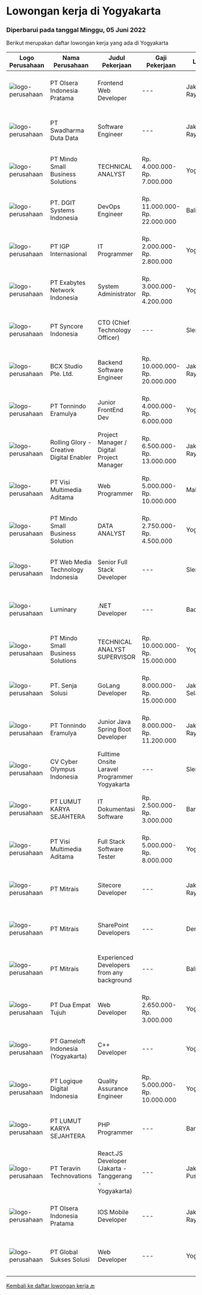 
  # Lowongan kerja di Yogyakarta

  ### Diperbarui pada tanggal Minggu, 05 Juni 2022

  Berikut merupakan daftar lowongan kerja yang ada di Yogyakarta

  |Logo Perusahaan | Nama Perusahaan | Judul Pekerjaan | Gaji Pekerjaan | Lokasi | Deskripsi | Tanggal diunggah | Pranala |
  | -------------- | --------------- | --------------- | --------- | --------- | -------------- | ------- | ----------- |
  |![logo-perusahaan](https://image-service-cdn.seek.com.au/90e9bb2e5bcac40b68d491aafb34203d371349a1/ee4dce1061f3f616224767ad58cb2fc751b8d2dc)|PT Olsera Indonesia Pratama|Frontend Web Developer|---|Jakarta Raya|Responsibilities: Development in an AGILE environment Create good product with accessibility and security compliance Create good product with...|Sabtu, 04 Juni 2022|https://www.jobstreet.co.id/id/job/frontend-web-developer-3890847?token=0~a169c4db-f5e8-4ea0-bb06-cd075ecc635b&sectionRank=1&jobId=jobstreet-id-job-3890847|
|![logo-perusahaan](https://image-service-cdn.seek.com.au/e55e3708620a7ff5e7da329d1725ee01ed113417/ee4dce1061f3f616224767ad58cb2fc751b8d2dc)|PT Swadharma Duta Data|Software Engineer|---|Jakarta Raya|Software Development (.net) Memahami konsep pengembangan aplikasi Memahami konsep Microservices Architecture Familiar dengan Konsep Dasar dari Linux...|Jumat, 03 Juni 2022|https://www.jobstreet.co.id/id/job/software-engineer-3889138?token=0~a169c4db-f5e8-4ea0-bb06-cd075ecc635b&sectionRank=2&jobId=jobstreet-id-job-3889138|
|![logo-perusahaan](https://image-service-cdn.seek.com.au/a8b7414271193c78b34706ef4a735adc855d252d/ee4dce1061f3f616224767ad58cb2fc751b8d2dc)|PT Mindo Small Business Solutions|TECHNICAL ANALYST|Rp. 4.000.000-Rp. 7.000.000|Yogyakarta|Minimum Qualifications and Experience : Bachelor's degree in related fields. Have at least 2 years of working experience in the related field...|Sabtu, 04 Juni 2022|https://www.jobstreet.co.id/id/job/technical-analyst-3890434?token=0~a169c4db-f5e8-4ea0-bb06-cd075ecc635b&sectionRank=3&jobId=jobstreet-id-job-3890434|
|![logo-perusahaan](https://image-service-cdn.seek.com.au/86a88c2f6d7d45552583132278caf70ef23e7608/ee4dce1061f3f616224767ad58cb2fc751b8d2dc)|PT. DGIT Systems Indonesia|DevOps Engineer|Rp. 11.000.000-Rp. 22.000.000|Bali|We are looking for a DevOps Engineer to join an engineering-lead team of developers working on our telecommunications delivery platform Telflow (learn...|Jumat, 03 Juni 2022|https://www.jobstreet.co.id/id/job/devops-engineer-3889041?token=0~a169c4db-f5e8-4ea0-bb06-cd075ecc635b&sectionRank=4&jobId=jobstreet-id-job-3889041|
|![logo-perusahaan](https://image-service-cdn.seek.com.au/31e06d1dd7b1cade1c717fcf0a1df46c38a8bf0a/ee4dce1061f3f616224767ad58cb2fc751b8d2dc)|PT IGP Internasional|IT Programmer|Rp. 2.000.000-Rp. 2.800.000|Yogyakarta|Pendidikan minimal S1, Jurusan Teknik Informarmatika / Sistem Informatika Paham tentang bahasa pemrograman PHP, HTML, JavaScript, MySql, CSS Develop...|Kamis, 02 Juni 2022|https://www.jobstreet.co.id/id/job/it-programmer-3887312?token=0~a169c4db-f5e8-4ea0-bb06-cd075ecc635b&sectionRank=5&jobId=jobstreet-id-job-3887312|
|![logo-perusahaan](https://image-service-cdn.seek.com.au/d9717523e5372f63adb1fd5f2751b16e2884631a/ee4dce1061f3f616224767ad58cb2fc751b8d2dc)|PT Exabytes Network Indonesia|System Administrator|Rp. 3.000.000-Rp. 4.200.000|Yogyakarta|Installation and configuration of servers, VPS and software for internal and customers Monitoring server uptime from Nagios Monitoring Spam emails...|Rabu, 01 Juni 2022|https://www.jobstreet.co.id/id/job/system-administrator-3884989?token=0~a169c4db-f5e8-4ea0-bb06-cd075ecc635b&sectionRank=6&jobId=jobstreet-id-job-3884989|
|![logo-perusahaan](https://image-service-cdn.seek.com.au/f66e19308d244eca3cf6778cd9ef51c4c4c6d355/ee4dce1061f3f616224767ad58cb2fc751b8d2dc)|PT Syncore Indonesia|CTO (Chief Technology Officer)|---|Sleman|Kualifikasi : Pendidikan minimal S1 di bidang teknologi informasi, ilmu komputer, rekayasa perangkat lunak, atau bidang terkait. Memiliki pengalaman...|Kamis, 02 Juni 2022|https://www.jobstreet.co.id/id/job/cto-chief-technology-officer-3904586?token=0~a169c4db-f5e8-4ea0-bb06-cd075ecc635b&sectionRank=7&jobId=jobstreet-id-job-3904586|
|![logo-perusahaan](https://image-service-cdn.seek.com.au/9dc643f957063f7dfc2419927346f10a1f36b079/ee4dce1061f3f616224767ad58cb2fc751b8d2dc)|BCX Studio Pte. Ltd.|Backend Software Engineer|Rp. 10.000.000-Rp. 20.000.000|Jakarta Raya|BCX Studio is a Singapore-based company, our mission is to build an enterprise-grade online commerce platform to empower SME to compete in the...|Kamis, 02 Juni 2022|https://www.jobstreet.co.id/id/job/backend-software-engineer-9589842/origin/sg?token=0~a169c4db-f5e8-4ea0-bb06-cd075ecc635b&sectionRank=8&jobId=jobstreet-sg-job-9589842|
|![logo-perusahaan](https://image-service-cdn.seek.com.au/af0b48de153adededde11f1779122ba9cf67e263/ee4dce1061f3f616224767ad58cb2fc751b8d2dc)|PT Tonnindo Eramulya|Junior FrontEnd Dev|Rp. 4.000.000-Rp. 6.000.000|Yogyakarta|Minimum 1 year experience in HTML &amp; CSS &amp; Javascript  Minimum 1 year experience in REST API JSON Experience in React JS / Vue JS / Bootstrap...|Jumat, 03 Juni 2022|https://www.jobstreet.co.id/id/job/junior-frontend-dev-3895590?token=0~a169c4db-f5e8-4ea0-bb06-cd075ecc635b&sectionRank=9&jobId=jobstreet-id-job-3895590|
|![logo-perusahaan](https://image-service-cdn.seek.com.au/102dca1c75fb558e6532d8df396235b956dd0e8e/ee4dce1061f3f616224767ad58cb2fc751b8d2dc)|Rolling Glory - Creative Digital Enabler|Project Manager / Digital Project Manager|Rp. 6.500.000-Rp. 13.000.000|Jakarta Raya|Rolling Glory is looking for a Project Manager role, who:  has experience in managing digital project and team to make sure the result is delivered in...|Jumat, 03 Juni 2022|https://www.jobstreet.co.id/id/job/project-manager-digital-project-manager-3896199?token=0~a169c4db-f5e8-4ea0-bb06-cd075ecc635b&sectionRank=10&jobId=jobstreet-id-job-3896199|
|![logo-perusahaan](https://image-service-cdn.seek.com.au/b8528c389ba1b59ec14f571684d5a518b5b2a7b1/ee4dce1061f3f616224767ad58cb2fc751b8d2dc)|PT Visi Multimedia Aditama|Web Programmer|Rp. 5.000.000-Rp. 10.000.000|Malang|Requirements: Candidate must possess at least a Diploma, Bachelor's Degree, Art/ Design/ Creative Multimedia, Computer Science/Information Technology,...|Kamis, 02 Juni 2022|https://www.jobstreet.co.id/id/job/web-programmer-3904525?token=0~a169c4db-f5e8-4ea0-bb06-cd075ecc635b&sectionRank=11&jobId=jobstreet-id-job-3904525|
|![logo-perusahaan](https://i.ibb.co/sqvTCh9/112815900-stock-vector-no-image-available-icon-flat-vector.webp)|PT Mindo Small Business Solution|DATA ANALYST|Rp. 2.750.000-Rp. 4.500.000|Yogyakarta|Job Descriptions: Research redirects, click rate, SERP, and other OTA visibility metrics​.​ Research, interpret &amp; analyze OTA market and trends....|Jumat, 03 Juni 2022|https://www.jobstreet.co.id/id/job/data-analyst-3905391?token=0~a169c4db-f5e8-4ea0-bb06-cd075ecc635b&sectionRank=12&jobId=jobstreet-id-job-3905391|
|![logo-perusahaan](https://image-service-cdn.seek.com.au/a88bcac36bed01ec4bfdde06cea5cbda945b0999/ee4dce1061f3f616224767ad58cb2fc751b8d2dc)|PT Web Media Technology Indonesia|Senior Full Stack Developer|---|Sleman|We are Niagahoster, a tech company based in Yogyakarta that provides web-hosting services. To make Niagahoster web and products are packed with...|Kamis, 02 Juni 2022|https://www.jobstreet.co.id/id/job/senior-full-stack-developer-3886964?token=0~a169c4db-f5e8-4ea0-bb06-cd075ecc635b&sectionRank=13&jobId=jobstreet-id-job-3886964|
|![logo-perusahaan](https://image-service-cdn.seek.com.au/9b3cf919e5425d2cb0c2526ec2a3dade7109bb01/ee4dce1061f3f616224767ad58cb2fc751b8d2dc)|Luminary|.NET Developer|---|Badung|We have been certified a Great Place to Work for the last 6 years in a row. This year we were also certified in Indonesia for the first time. We have...|Jumat, 03 Juni 2022|https://www.jobstreet.co.id/id/job/.net-developer-3895611?token=0~a169c4db-f5e8-4ea0-bb06-cd075ecc635b&sectionRank=14&jobId=jobstreet-id-job-3895611|
|![logo-perusahaan](https://image-service-cdn.seek.com.au/7a6b7ae467e813fa02b10848305bd5d46d906792/ee4dce1061f3f616224767ad58cb2fc751b8d2dc)|PT Mindo Small Business Solutions|TECHNICAL ANALYST SUPERVISOR|Rp. 10.000.000-Rp. 15.000.000|Yogyakarta|Job Descriptions : Manage a team of dedicated technical support staff ensuring smooth implementation within the end user. Assign tickets to team...|Rabu, 01 Juni 2022|https://www.jobstreet.co.id/id/job/technical-analyst-supervisor-3893150?token=0~a169c4db-f5e8-4ea0-bb06-cd075ecc635b&sectionRank=15&jobId=jobstreet-id-job-3893150|
|![logo-perusahaan](https://image-service-cdn.seek.com.au/aeb63e57fcb183028bc4c65d684f95f0e2f95a82/ee4dce1061f3f616224767ad58cb2fc751b8d2dc)|PT. Senja Solusi|GoLang Developer|Rp. 8.000.000-Rp. 15.000.000|Jakarta Selatan|Job Descriptions:We are looking for a great Golang Developers with a strong understanding of how best to leverage and exploit the language’s unique...|Sabtu, 04 Juni 2022|https://www.jobstreet.co.id/id/job/golang-developer-3889717?token=0~a169c4db-f5e8-4ea0-bb06-cd075ecc635b&sectionRank=16&jobId=jobstreet-id-job-3889717|
|![logo-perusahaan](https://image-service-cdn.seek.com.au/415f362466f26fa0df46c3637cfc03aaff051e25/ee4dce1061f3f616224767ad58cb2fc751b8d2dc)|PT Tonnindo Eramulya|Junior Java Spring Boot Developer|Rp. 8.000.000-Rp. 11.200.000|Jakarta Raya|We require candidates to have the following: Java Spring Boot developer experience (one or multiple previous projects) REST / SOAP experience Apache...|Jumat, 03 Juni 2022|https://www.jobstreet.co.id/id/job/junior-java-spring-boot-developer-3895618?token=0~a169c4db-f5e8-4ea0-bb06-cd075ecc635b&sectionRank=17&jobId=jobstreet-id-job-3895618|
|![logo-perusahaan](https://image-service-cdn.seek.com.au/31001f220e29db07249ae93ebb2feeb4240d8ae0/ee4dce1061f3f616224767ad58cb2fc751b8d2dc)|CV Cyber Olympus Indonesia|Fulltime Onsite Laravel Programmer Yogyakarta|---|Sleman|Cyber Olympus is opening recruitment forFULLTIME Laravel programmer (placement : Jogja)========================Requirement1. Working experience in the...|Rabu, 01 Juni 2022|https://www.jobstreet.co.id/id/job/fulltime-onsite-laravel-programmer-yogyakarta-3885660?token=0~a169c4db-f5e8-4ea0-bb06-cd075ecc635b&sectionRank=18&jobId=jobstreet-id-job-3885660|
|![logo-perusahaan](https://image-service-cdn.seek.com.au/150d7f8392d97cdae60fc015fc95cf60e6453bdd/ee4dce1061f3f616224767ad58cb2fc751b8d2dc)|PT LUMUT KARYA SEJAHTERA|IT Dokumentasi Software|Rp. 2.500.000-Rp. 3.000.000|Bantul|Job Requirements: Pendidikan minimal D3 Ilmu Komputer Menguasai MS. Office Komunikatif, proaktif, dan mampu bekerja dalam tim dengan baik Mampu...|Jumat, 03 Juni 2022|https://www.jobstreet.co.id/id/job/it-dokumentasi-software-3905762?token=0~a169c4db-f5e8-4ea0-bb06-cd075ecc635b&sectionRank=19&jobId=jobstreet-id-job-3905762|
|![logo-perusahaan](https://image-service-cdn.seek.com.au/b8528c389ba1b59ec14f571684d5a518b5b2a7b1/ee4dce1061f3f616224767ad58cb2fc751b8d2dc)|PT Visi Multimedia Aditama|Full Stack Software Tester|Rp. 5.000.000-Rp. 8.000.000|Yogyakarta|Responsibilities: Use and test software to identify and eliminate bugs in applications. Performe specific tests, examines all aspects of a product...|Jumat, 03 Juni 2022|https://www.jobstreet.co.id/id/job/full-stack-software-tester-3906863?token=0~a169c4db-f5e8-4ea0-bb06-cd075ecc635b&sectionRank=20&jobId=jobstreet-id-job-3906863|
|![logo-perusahaan](https://image-service-cdn.seek.com.au/969b0c47f133a1e0155056a5d964c63953dd6304/ee4dce1061f3f616224767ad58cb2fc751b8d2dc)|PT Mitrais|Sitecore Developer|---|Jakarta Raya|Build your Career with Mitrais!   We're urgently looking for a great Sitecore developer who is proficient with the design, production and...|Kamis, 02 Juni 2022|https://www.jobstreet.co.id/id/job/sitecore-developer-3885785?token=0~a169c4db-f5e8-4ea0-bb06-cd075ecc635b&sectionRank=21&jobId=jobstreet-id-job-3885785|
|![logo-perusahaan](https://image-service-cdn.seek.com.au/969b0c47f133a1e0155056a5d964c63953dd6304/ee4dce1061f3f616224767ad58cb2fc751b8d2dc)|PT Mitrais|SharePoint Developers|---|Denpasar|Build your Career with Mitrais ! We're looking for experienced SharePoint Developers to be part of our team   What will you be doing? Develop REST...|Kamis, 02 Juni 2022|https://www.jobstreet.co.id/id/job/sharepoint-developers-3885848?token=0~a169c4db-f5e8-4ea0-bb06-cd075ecc635b&sectionRank=22&jobId=jobstreet-id-job-3885848|
|![logo-perusahaan](https://image-service-cdn.seek.com.au/969b0c47f133a1e0155056a5d964c63953dd6304/ee4dce1061f3f616224767ad58cb2fc751b8d2dc)|PT Mitrais|Experienced Developers from any background|---|Bali|Build your Career with Mitrais ! We're looking for experienced Software Engineers from any background to be part of our team. What will you be doing? ...|Kamis, 02 Juni 2022|https://www.jobstreet.co.id/id/job/experienced-developers-from-any-background-3885781?token=0~a169c4db-f5e8-4ea0-bb06-cd075ecc635b&sectionRank=23&jobId=jobstreet-id-job-3885781|
|![logo-perusahaan](https://image-service-cdn.seek.com.au/77b21a0ee2c136c382dd20b539140dcaf7d79275/ee4dce1061f3f616224767ad58cb2fc751b8d2dc)|PT Dua Empat Tujuh|Web Developer|Rp. 2.650.000-Rp. 3.000.000|Yogyakarta|Deskripsi pekerjaan: Membuat aplikasi untuk menampilkan data rekaman, hasil rekaman dari suara yang telah dikirim dari perangkat / aplikasi mobile...|Selasa, 31 Mei 2022|https://www.jobstreet.co.id/id/job/web-developer-3901909?token=0~a169c4db-f5e8-4ea0-bb06-cd075ecc635b&sectionRank=24&jobId=jobstreet-id-job-3901909|
|![logo-perusahaan](https://image-service-cdn.seek.com.au/e71d517696b76186b066fae7807098ca294c66fd/ee4dce1061f3f616224767ad58cb2fc751b8d2dc)|PT Gameloft Indonesia (Yogyakarta)|C++  Developer|---|Yogyakarta|JOB DESCRIPTION :  General as a developer: Implement the features and complete the tasks assigned with a high level of quality, minimal errors or...|Rabu, 01 Juni 2022|https://www.jobstreet.co.id/id/job/c-developer-3892916?token=0~a169c4db-f5e8-4ea0-bb06-cd075ecc635b&sectionRank=25&jobId=jobstreet-id-job-3892916|
|![logo-perusahaan](https://image-service-cdn.seek.com.au/c7afa992dbb3df981b5d1f490d0e6bbed02c8faf/ee4dce1061f3f616224767ad58cb2fc751b8d2dc)|PT Logique Digital Indonesia|Quality Assurance Engineer|Rp. 5.000.000-Rp. 10.000.000|Yogyakarta|Kualifikasi Memiliki pengalaman lebih dari 2 tahun di bidang yang sama Memiliki pengetahuan yang mendalam mengenai metodologi software Quality...|Selasa, 31 Mei 2022|https://www.jobstreet.co.id/id/job/quality-assurance-engineer-3901920?token=0~a169c4db-f5e8-4ea0-bb06-cd075ecc635b&sectionRank=26&jobId=jobstreet-id-job-3901920|
|![logo-perusahaan](https://image-service-cdn.seek.com.au/269dddc4a256162651ecb71cf437764efa66a745/ee4dce1061f3f616224767ad58cb2fc751b8d2dc)|PT LUMUT KARYA SEJAHTERA|PHP Programmer|---|Bantul|PT Lumut Karya Sejahera bergerak dalam bidang pembuatan software membutuhkan PHP Programmer untuk Penempatan kerja di Bantul, D.I Yogyakarta.Tanggung...|Senin, 30 Mei 2022|https://www.jobstreet.co.id/id/job/php-programmer-3900564?token=0~a169c4db-f5e8-4ea0-bb06-cd075ecc635b&sectionRank=27&jobId=jobstreet-id-job-3900564|
|![logo-perusahaan](https://image-service-cdn.seek.com.au/7f5c1a5170737cbfb72ba21f6ae2e7b8eb200d86/ee4dce1061f3f616224767ad58cb2fc751b8d2dc)|PT Teravin Technovations|React.JS Developer (Jakarta - Tanggerang - Yogyakarta)|---|Jakarta Pusat|Job Description:We are looking for a great Javascript developer who is proficient with React.js. Your primary focus will be on developing user...|Jumat, 03 Juni 2022|https://www.jobstreet.co.id/id/job/react.js-developer-jakarta-tanggerang-yogyakarta-3906627?token=0~a169c4db-f5e8-4ea0-bb06-cd075ecc635b&sectionRank=28&jobId=jobstreet-id-job-3906627|
|![logo-perusahaan](https://image-service-cdn.seek.com.au/90e9bb2e5bcac40b68d491aafb34203d371349a1/ee4dce1061f3f616224767ad58cb2fc751b8d2dc)|PT Olsera Indonesia Pratama|IOS Mobile Developer|---|Jakarta Raya|Responsibilities: Development in an AGILE environment Build reusable codes and libraries Create good product with accessibility and security...|Rabu, 01 Juni 2022|https://www.jobstreet.co.id/id/job/ios-mobile-developer-3892469?token=0~a169c4db-f5e8-4ea0-bb06-cd075ecc635b&sectionRank=29&jobId=jobstreet-id-job-3892469|
|![logo-perusahaan](https://image-service-cdn.seek.com.au/186a9ca97c9050b5f74b9d52c29d1295c842cef8/ee4dce1061f3f616224767ad58cb2fc751b8d2dc)|PT Global Sukses Solusi|Web Developer|---|Yogyakarta|Job SummaryEnsure website display compatibility between browsers, platforms and others. Maintain and create a wordpress. Responsible for the...|Selasa, 31 Mei 2022|https://www.jobstreet.co.id/id/job/web-developer-3902671?token=0~a169c4db-f5e8-4ea0-bb06-cd075ecc635b&sectionRank=30&jobId=jobstreet-id-job-3902671|


  [Kembali ke daftar lowongan kerja 🔙](../README.md#daftar-lowongan-kerja)
  